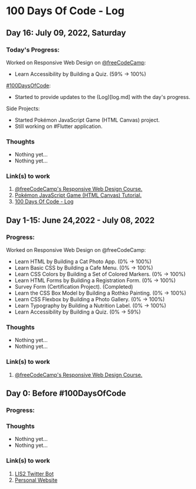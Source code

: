 # 100 Days Of Code - Log

## Day 16: July 09, 2022, Saturday

### Today's Progress:

Worked on Responsive Web Design on [@freeCodeCamp](https://www.freecodecamp.org/): 

- Learn Accessibility by Building a Quiz. (59% → 100%)

[#100DaysOfCode](https://www.100daysofcode.com/):
- Started to provide updates to the (Log)[log.md] with the day's progress.

Side Projects:
- Started Pokémon JavaScript Game (HTML Canvas) project.
- Still working on #Flutter application.  

### Thoughts

- Nothing yet...
- Nothing yet...

### Link(s) to work

1. [@freeCodeCamp's Responsive Web Design Course.](https://www.freecodecamp.org/learn/2022/responsive-web-design/learn-accessibility-by-building-a-quiz)
2. [Pokémon JavaScript Game (HTML Canvas) Tutorial.](https://www.youtube.com/watch?v=yP5DKzriqXA)
3. [100 Days Of Code - Log](https://github.com/byeJohn/100-days-of-code/blob/master/log.md)

## Day 1-15: June 24,2022 - July 08, 2022

### Progress:

Worked on Responsive Web Design on @freeCodeCamp: 
- Learn HTML by Building a Cat Photo App. (0% → 100%)
- Learn Basic CSS by Building a Cafe Menu. (0% → 100%)
- Learn CSS Colors by Building a Set of Colored Markers. (0% → 100%)
- Learn HTML Forms by Building a Registration Form. (0% → 100%)
- Survey Form (Certification Project). (Completed)
- Learn the CSS Box Model by Building a Rothko Painting. (0% → 100%)
- Learn CSS Flexbox by Building a Photo Gallery. (0% → 100%)
- Learn Typography by Building a Nutrition Label. (0% → 100%)
- Learn Accessibility by Building a Quiz. (0% → 59%)

### Thoughts

- Nothing yet...
- Nothing yet...

### Link(s) to work

1. [@freeCodeCamp's Responsive Web Design Course.](https://www.freecodecamp.org/learn/2022/responsive-web-design/)

## Day 0: Before #100DaysOfCode

### Progress:

### Thoughts

- Nothing yet...
- Nothing yet...

### Link(s) to work

1. [LIS2 Twitter Bot](https://twitter.com/LIS2RT)
2. [Personal Website](https://github.com/byeJohn/Personal-Website) 
